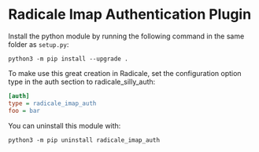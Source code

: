 # Radicale Imap Authentication Plugin

Install the python module by running the following command in the same folder as `setup.py`:
```shell
python3 -m pip install --upgrade .
```

To make use this great creation in Radicale, set the configuration option type in the auth section to radicale_silly_auth:

```ini
[auth]
type = radicale_imap_auth
foo = bar
```

You can uninstall this module with:
```shell
python3 -m pip uninstall radicale_imap_auth
```
